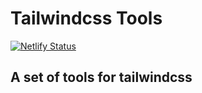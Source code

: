 # Tailwindcss Tools

[![Netlify Status](https://api.netlify.com/api/v1/badges/65de15e4-586d-48d4-85db-fc8a38fbfce2/deploy-status)](https://app.netlify.com/sites/tailwindcss-tools/deploys)

## A set of tools for tailwindcss
